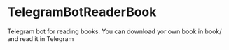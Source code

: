 # TelegramBotReaderBook
Telegram bot for reading books. You can download yor own book in book/ and read it in Telegram
